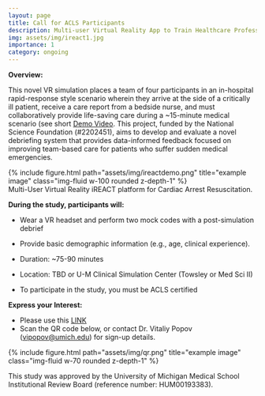 ```yaml
---
layout: page
title: Call for ACLS Participants
description: Multi-user Virtual Reality App to Train Healthcare Professionals for In-Hospital Cardiac Arrest Care
img: assets/img/ireact1.jpg
importance: 1
category: ongoing
---
```

<b>Overview:</b>

This novel VR simulation places a team of four participants in an in-hospital rapid-response style scenario wherein they arrive at the side of a critically ill patient, receive a care report from a bedside nurse, and must collaboratively provide life-saving care during a ~15-minute medical scenario (see short [Demo Video](https://www.youtube.com/watch?v=MjvD4-dS1CI). This project, funded by the National Science Foundation (#2202451), aims to develop and evaluate a novel debriefing system that provides data-informed feedback focused on improving team-based care for patients who suffer sudden medical emergencies.

<div>
    {% include figure.html path="assets/img/ireactdemo.png" title="example image" class="img-fluid w-100 rounded z-depth-1" %}
</div>
<div class="caption">
    Multi-User Virtual Reality iREACT platform for Cardiac Arrest Resuscitation.
</div>

<b>During the study, participants will:</b>

- Wear a VR headset and perform two mock codes with a post-simulation debrief
- Provide basic demographic information (e.g., age, clinical experience).

- Duration: ~75-90 minutes
- Location: TBD or U-M Clinical Simulation Center (Towsley or Med Sci II)
- To participate in the study, you must be ACLS certified

<b>Express your Interest:</b>

- Please use this [LINK](https://forms.gle/HEvWpJYWUjBqDFD5A)
- Scan the QR code below, or contact Dr. Vitaliy Popov (vipopov@umich.edu) for sign-up details.

<div>
    {% include figure.html path="assets/img/qr.png" title="example image" class="img-fluid w-70 rounded z-depth-1" %}
</div>

This study was approved by the University of Michigan Medical School Institutional Review Board (reference number: HUM00193383).
